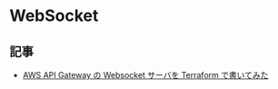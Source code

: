 # WebSocket

## 記事

- [AWS API Gateway の Websocket サーバを Terraform で書いてみた](https://qiita.com/taniyk/items/9f2d55ee95e4da31f909)
